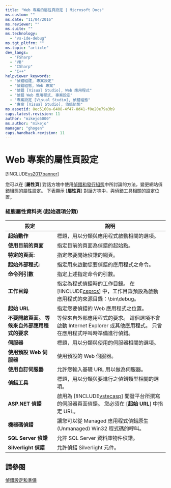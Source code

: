 ```yaml
---
title: "Web 專案的屬性頁設定 | Microsoft Docs"
ms.custom: ""
ms.date: "11/04/2016"
ms.reviewer: ""
ms.suite: ""
ms.technology: 
  - "vs-ide-debug"
ms.tgt_pltfrm: ""
ms.topic: "article"
dev_langs: 
  - "FSharp"
  - "VB"
  - "CSharp"
  - "C++"
helpviewer_keywords: 
  - "偵錯組建, 專案設定"
  - "偵錯組態, Web 專案"
  - "偵錯 [Visual Studio], Web 應用程式"
  - "偵錯 Web 應用程式, 專案設定"
  - "專案設定 [Visual Studio], 偵錯組態"
  - "專案 [Visual Studio], 偵錯組態"
ms.assetid: 8ec5160a-6408-4f47-8d41-f0e20e79a3b9
caps.latest.revision: 11
author: "mikejo5000"
ms.author: "mikejo"
manager: "ghogen"
caps.handback.revision: 11
---
```

# Web 專案的屬性頁設定
[!INCLUDE[vs2017banner](../code-quality/includes/vs2017banner.md)]

您可以在 \[**屬性頁**\] 對話方塊中使用[偵錯和發行組態](../debugger/how-to-set-debug-and-release-configurations.md)中所討論的方法，變更網站偵錯組態的屬性設定。  下表顯示 \[**屬性頁**\] 對話方塊中，與偵錯工具相關的設定位置。  
  
### 組態屬性資料夾 \(起始選項分類\)  
  
|**設定**|**說明**|  
|------------|------------|  
|**起始動作**|標題，用以分類與應用程式啟動相關的選項。|  
|**使用目前的頁面**|指定目前的頁面為偵錯的起始點。|  
|**特定的頁面:**|指定您要開始偵錯的網頁。|  
|**起始外部程式:**|指定用來啟動您要偵錯的應用程式之命令。|  
|**命令列引數**|指定上述指定命令的引數。|  
|**工作目錄**|指定為程式偵錯時的工作目錄。  在 [!INCLUDE[csprcs](../data-tools/includes/csprcs_md.md)] 中，工作目錄預設為啟動應用程式的來源目錄：\\bin\\debug。|  
|**起始 URL**|指定您要偵錯的 Web 應用程式之位置。|  
|**不要開啟頁面。  等候來自外部應用程式的要求**|等候來自外部應用程式的要求。  這個選項不會啟動 Internet Explorer 或其他應用程式。  只會在應用程式呼叫時準備進行偵錯。|  
|**伺服器**|標題，用以分類與使用的伺服器相關的選項。|  
|**使用預設 Web 伺服器**|使用預設的 Web 伺服器。|  
|**使用自訂伺服器**|允許您輸入基礎 URL 用以做為伺服器。|  
|**偵錯工具**|標題，用以分類與要進行之偵錯類型相關的選項。|  
|**ASP.NET 偵錯**|啟用為 [!INCLUDE[vstecasp](../code-quality/includes/vstecasp_md.md)] 開發平台所撰寫的伺服器頁面偵錯。  您必須在 \[**起始 URL**\] 中指定 URL。|  
|**機器碼偵錯**|讓您可以從 Managed 應用程式偵錯原生 \(Unmanaged\) Win32 程式碼的呼叫。|  
|**SQL Server 偵錯**|允許 SQL Server 資料庫物件偵錯。|  
|**Silverlight 偵錯**|允許偵錯 Silverlight 元件。|  
  
## 請參閱  
 [偵錯設定和準備](../debugger/debugger-settings-and-preparation.md)